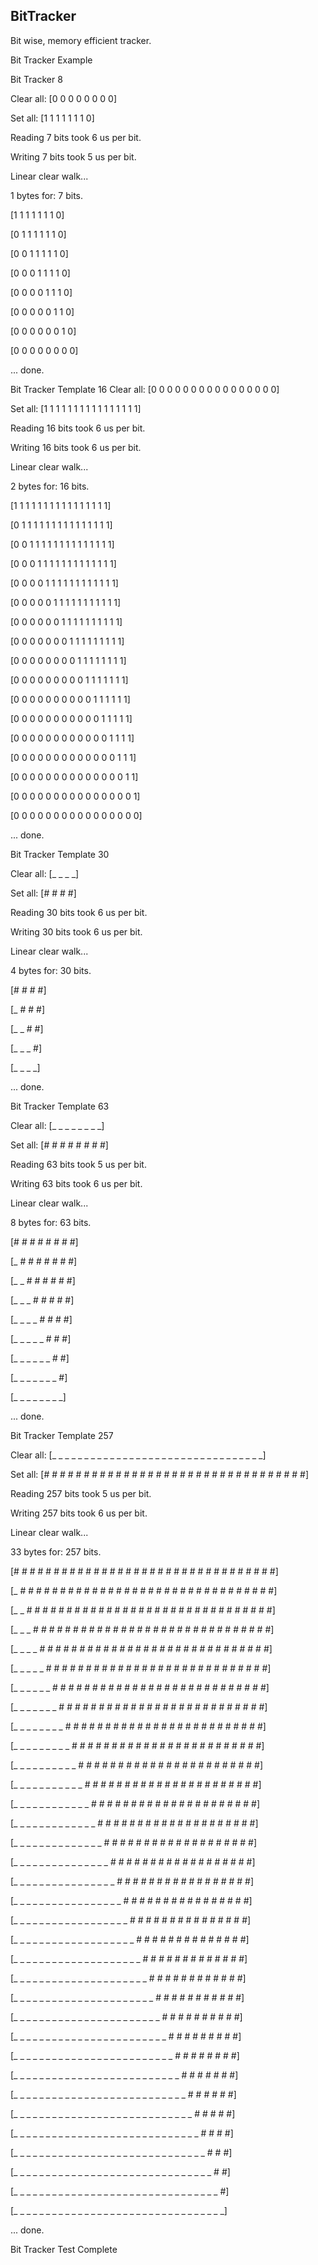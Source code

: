 ## BitTracker
Bit wise, memory efficient tracker.

Bit Tracker Example

Bit Tracker 8 

Clear all: [0 0 0 0 0 0 0 0]

Set all: [1 1 1 1 1 1 1 0]

Reading 7 bits took 6 us per bit.

Writing 7 bits took 5 us per bit.

Linear clear walk...

1 bytes for: 7 bits.

[1 1 1 1 1 1 1 0]

[0 1 1 1 1 1 1 0]

[0 0 1 1 1 1 1 0]

[0 0 0 1 1 1 1 0]

[0 0 0 0 1 1 1 0]

[0 0 0 0 0 1 1 0]

[0 0 0 0 0 0 1 0]

[0 0 0 0 0 0 0 0]

... done.



Bit Tracker Template 16
Clear all: [0 0 0 0 0 0 0 0 0 0 0 0 0 0 0 0]

Set all: [1 1 1 1 1 1 1 1 1 1 1 1 1 1 1 1]

Reading 16 bits took 6 us per bit.

Writing 16 bits took 6 us per bit.

Linear clear walk...

2 bytes for: 16 bits.

[1 1 1 1 1 1 1 1 1 1 1 1 1 1 1 1]

[0 1 1 1 1 1 1 1 1 1 1 1 1 1 1 1]

[0 0 1 1 1 1 1 1 1 1 1 1 1 1 1 1]

[0 0 0 1 1 1 1 1 1 1 1 1 1 1 1 1]

[0 0 0 0 1 1 1 1 1 1 1 1 1 1 1 1]

[0 0 0 0 0 1 1 1 1 1 1 1 1 1 1 1]

[0 0 0 0 0 0 1 1 1 1 1 1 1 1 1 1]

[0 0 0 0 0 0 0 1 1 1 1 1 1 1 1 1]

[0 0 0 0 0 0 0 0 1 1 1 1 1 1 1 1]

[0 0 0 0 0 0 0 0 0 1 1 1 1 1 1 1]

[0 0 0 0 0 0 0 0 0 0 1 1 1 1 1 1]

[0 0 0 0 0 0 0 0 0 0 0 1 1 1 1 1]

[0 0 0 0 0 0 0 0 0 0 0 0 1 1 1 1]

[0 0 0 0 0 0 0 0 0 0 0 0 0 1 1 1]

[0 0 0 0 0 0 0 0 0 0 0 0 0 0 1 1]

[0 0 0 0 0 0 0 0 0 0 0 0 0 0 0 1]

[0 0 0 0 0 0 0 0 0 0 0 0 0 0 0 0]

... done.


Bit Tracker Template 30

Clear all: [_ _ _ _]

Set all: [# # # #]

Reading 30 bits took 6 us per bit.

Writing 30 bits took 6 us per bit.

Linear clear walk...

4 bytes for: 30 bits.

[# # # #]

[_ # # #]

[_ _ # #]

[_ _ _ #]

[_ _ _ _]

... done.


Bit Tracker Template 63

Clear all: [_ _ _ _ _ _ _ _]

Set all: [# # # # # # # #]

Reading 63 bits took 5 us per bit.

Writing 63 bits took 6 us per bit.

Linear clear walk...

8 bytes for: 63 bits.

[# # # # # # # #]

[_ # # # # # # #]

[_ _ # # # # # #]

[_ _ _ # # # # #]

[_ _ _ _ # # # #]

[_ _ _ _ _ # # #]

[_ _ _ _ _ _ # #]

[_ _ _ _ _ _ _ #]

[_ _ _ _ _ _ _ _]

... done.


Bit Tracker Template 257

Clear all: [_ _ _ _ _ _ _ _ _ _ _ _ _ _ _ _ _ _ _ _ _ _ _ _ _ _ _ _ _ _ _ _ _]

Set all: [# # # # # # # # # # # # # # # # # # # # # # # # # # # # # # # # #]

Reading 257 bits took 5 us per bit.

Writing 257 bits took 6 us per bit.

Linear clear walk...

33 bytes for: 257 bits.

[# # # # # # # # # # # # # # # # # # # # # # # # # # # # # # # # #]

[_ # # # # # # # # # # # # # # # # # # # # # # # # # # # # # # # #]

[_ _ # # # # # # # # # # # # # # # # # # # # # # # # # # # # # # #]

[_ _ _ # # # # # # # # # # # # # # # # # # # # # # # # # # # # # #]

[_ _ _ _ # # # # # # # # # # # # # # # # # # # # # # # # # # # # #]

[_ _ _ _ _ # # # # # # # # # # # # # # # # # # # # # # # # # # # #]

[_ _ _ _ _ _ # # # # # # # # # # # # # # # # # # # # # # # # # # #]

[_ _ _ _ _ _ _ # # # # # # # # # # # # # # # # # # # # # # # # # #]

[_ _ _ _ _ _ _ _ # # # # # # # # # # # # # # # # # # # # # # # # #]

[_ _ _ _ _ _ _ _ _ # # # # # # # # # # # # # # # # # # # # # # # #]

[_ _ _ _ _ _ _ _ _ _ # # # # # # # # # # # # # # # # # # # # # # #]

[_ _ _ _ _ _ _ _ _ _ _ # # # # # # # # # # # # # # # # # # # # # #]

[_ _ _ _ _ _ _ _ _ _ _ _ # # # # # # # # # # # # # # # # # # # # #]

[_ _ _ _ _ _ _ _ _ _ _ _ _ # # # # # # # # # # # # # # # # # # # #]

[_ _ _ _ _ _ _ _ _ _ _ _ _ _ # # # # # # # # # # # # # # # # # # #]

[_ _ _ _ _ _ _ _ _ _ _ _ _ _ _ # # # # # # # # # # # # # # # # # #]

[_ _ _ _ _ _ _ _ _ _ _ _ _ _ _ _ # # # # # # # # # # # # # # # # #]

[_ _ _ _ _ _ _ _ _ _ _ _ _ _ _ _ _ # # # # # # # # # # # # # # # #]

[_ _ _ _ _ _ _ _ _ _ _ _ _ _ _ _ _ _ # # # # # # # # # # # # # # #]

[_ _ _ _ _ _ _ _ _ _ _ _ _ _ _ _ _ _ _ # # # # # # # # # # # # # #]

[_ _ _ _ _ _ _ _ _ _ _ _ _ _ _ _ _ _ _ _ # # # # # # # # # # # # #]

[_ _ _ _ _ _ _ _ _ _ _ _ _ _ _ _ _ _ _ _ _ # # # # # # # # # # # #]

[_ _ _ _ _ _ _ _ _ _ _ _ _ _ _ _ _ _ _ _ _ _ # # # # # # # # # # #]

[_ _ _ _ _ _ _ _ _ _ _ _ _ _ _ _ _ _ _ _ _ _ _ # # # # # # # # # #]

[_ _ _ _ _ _ _ _ _ _ _ _ _ _ _ _ _ _ _ _ _ _ _ _ # # # # # # # # #]

[_ _ _ _ _ _ _ _ _ _ _ _ _ _ _ _ _ _ _ _ _ _ _ _ _ # # # # # # # #]

[_ _ _ _ _ _ _ _ _ _ _ _ _ _ _ _ _ _ _ _ _ _ _ _ _ _ # # # # # # #]

[_ _ _ _ _ _ _ _ _ _ _ _ _ _ _ _ _ _ _ _ _ _ _ _ _ _ _ # # # # # #]

[_ _ _ _ _ _ _ _ _ _ _ _ _ _ _ _ _ _ _ _ _ _ _ _ _ _ _ _ # # # # #]

[_ _ _ _ _ _ _ _ _ _ _ _ _ _ _ _ _ _ _ _ _ _ _ _ _ _ _ _ _ # # # #]

[_ _ _ _ _ _ _ _ _ _ _ _ _ _ _ _ _ _ _ _ _ _ _ _ _ _ _ _ _ _ # # #]

[_ _ _ _ _ _ _ _ _ _ _ _ _ _ _ _ _ _ _ _ _ _ _ _ _ _ _ _ _ _ _ # #]

[_ _ _ _ _ _ _ _ _ _ _ _ _ _ _ _ _ _ _ _ _ _ _ _ _ _ _ _ _ _ _ _ #]

[_ _ _ _ _ _ _ _ _ _ _ _ _ _ _ _ _ _ _ _ _ _ _ _ _ _ _ _ _ _ _ _ _]

... done.




Bit Tracker Test Complete